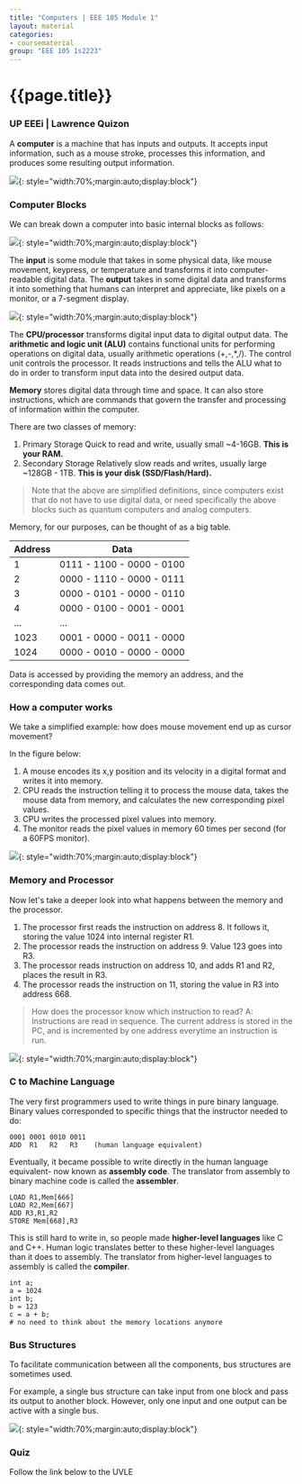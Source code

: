 ```yaml
---
title: "Computers | EEE 105 Module 1"
layout: material
categories:
- coursematerial
group: "EEE 105 1s2223"
---
```


# {{page.title}}

### UP EEEi | Lawrence Quizon

A **computer** is a machine that has inputs and outputs. It accepts input information, such as a mouse stroke, processes this information, and produces some resulting output information.

![](\images\2022-08-30-16-37-44.png){: style="width:70%;margin:auto;display:block"}

### Computer Blocks

We can break down a computer into basic internal blocks as follows:

![](\images\2022-08-30-16-37-55.png){: style="width:70%;margin:auto;display:block"}

The **input** is some module that takes in some physical data, like mouse movement, keypress, or temperature and transforms it into computer-readable digital data. The **output** takes in some digital data and transforms it into something that humans can interpret and appreciate, like pixels on a monitor, or a 7-segment display. 

![](\images\2022-08-30-16-39-07.png){: style="width:70%;margin:auto;display:block"}

The **CPU/processor** transforms digital input data to digital output data.
The **arithmetic and logic unit (ALU)** contains functional units for performing operations on digital data, usually arithmetic operations (+,-,*,/).
The control unit controls the processor. It reads instructions and tells the ALU what to do in order to transform input data into the desired output data.

**Memory** stores digital data through time and space.
It can also store instructions, which are commands that govern the transfer and processing of information within the computer.

There are two classes of memory:
1. Primary Storage
    Quick to read and write, usually small ~4-16GB. **This is your RAM.**
2. Secondary Storage
    Relatively slow reads and writes, usually large ~128GB - 1TB. **This is your disk (SSD/Flash/Hard).**

> Note that the above are simplified definitions, since computers exist that do not have to use digital data, or need specifically the above blocks such as quantum computers and analog computers.

Memory, for our purposes, can be thought of as a big table. 

| Address | Data                      |
| ------- | ------------------------- |
| 1       | 0111 - 1100 - 0000 - 0100 |
| 2       | 0000 - 1110 - 0000 - 0111 |
| 3       | 0000 - 0101 - 0000 - 0110 |
| 4       | 0000 - 0100 - 0001 - 0001 |
| …       | …                         |
| 1023    | 0001 - 0000 - 0011 - 0000 |
| 1024    | 0000 - 0010 - 0000 - 0000 |

Data is accessed by providing the memory an address, and the corresponding data comes out.

### How a computer works

We take a simplified example: how does mouse movement end up as cursor movement? 

In the figure below:
1. A mouse encodes its x,y position and its velocity in a digital format and writes it into memory.
2. CPU reads the instruction telling it to process the mouse data, takes the mouse data from memory, and calculates the new corresponding pixel values.
3. CPU writes the processed pixel values into memory.
4. The monitor reads the pixel values in memory 60 times per second (for a 60FPS monitor). 

![](\images\2022-08-30-16-43-06.png){: style="width:70%;margin:auto;display:block"}

### Memory and Processor

Now let's take a deeper look into what happens between the memory and the processor.

1. The processor first reads the instruction on address 8. It follows it, storing the value 1024 into internal register R1.
2. The processor reads the instruction on address 9. Value 123 goes into R3.
3. The processor reads instruction on address 10, and adds R1 and R2, places the result in R3.
4. The processor reads the instruction on 11, storing the value in R3 into address 668.

> How does the processor know which instruction to read? A: Instructions are read in sequence. The current address is stored in the PC, and is incremented by one address everytime an instruction is run.

![](\images\2022-08-30-17-03-36.png){: style="width:70%;margin:auto;display:block"}

### C to Machine Language

The very first programmers used to write things in pure binary language. Binary values corresponded to specific things that the instructor needed to do:

``` 
0001 0001 0010 0011
ADD  R1   R2   R3    (human language equivalent)
```

Eventually, it became possible to write directly in the human language equivalent- now known as **assembly code**. The translator from assembly to binary machine code is called the **assembler**.

```
LOAD R1,Mem[666]
LOAD R2,Mem[667]
ADD R3,R1,R2
STORE Mem[668],R3
```

This is still hard to write in, so people made **higher-level languages** like C and C++. Human logic translates better to these higher-level languages than it does to assembly. The translator from higher-level languages to assembly is called the **compiler**.

```
int a;
a = 1024
int b;
b = 123
c = a + b;
# no need to think about the memory locations anymore 
```

### Bus Structures

To facilitate communication between all the components, bus structures are sometimes used.

For example, a single bus structure can take input from one block and pass its output to another block. However, only one input and one output can be active with a single bus.

![](\images\2022-08-30-17-17-33.png){: style="width:70%;margin:auto;display:block"}

### Quiz

Follow the link below to the UVLE